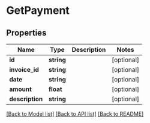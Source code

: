 # GetPayment

## Properties

 Name            | Type       | Description | Notes      
-----------------|------------|-------------|------------
 **id**          | **string** |             | [optional] 
 **invoice_id**  | **string** |             | [optional] 
 **date**        | **string** |             | [optional] 
 **amount**      | **float**  |             | [optional] 
 **description** | **string** |             | [optional] 

[[Back to Model list]](../README.md#documentation-for-models) [[Back to API list]](../README.md#documentation-for-api-endpoints) [[Back to README]](../README.md)


